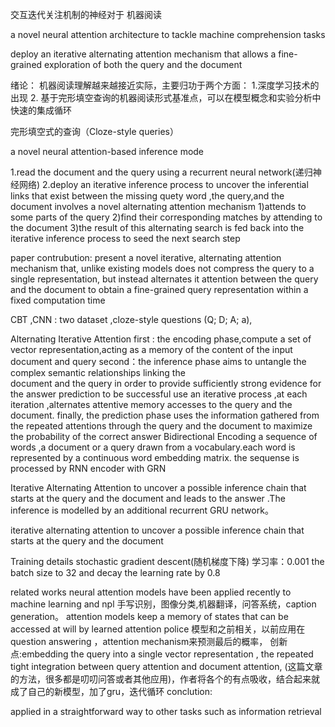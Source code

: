 交互迭代关注机制的神经对于 机器阅读


a novel neural attention architecture to tackle machine comprehension tasks

deploy an iterative alternating attention mechanism that allows a fine-grained exploration of both the query and the document


绪论：
 机器阅读理解越来越接近实际，主要归功于两个方面：
  1.深度学习技术的出现
  2. 基于完形填空查询的机器阅读形式基准点，可以在模型概念和实验分析中快速的集成循环



完形填空式的查询（Cloze-style queries）

a novel neural attention-based inference mode

1.read the document and the query using a recurrent neural network(递归神经网络)
2.deploy an iterative inference process to uncover the inferential links that exist between the missing quety word ,the query,and the document
 involves a novel alternating attention mechanism
  1)attends to some parts of the query
  2)find their corresponding matches by attending to the document 
  3)the result of this alternating search is fed back into the iterative inference process to seed the next search step

paper contrubution:
	present a novel iterative, alternating attention mechanism that, unlike existing models
	 does not compress the query to a single representation, but instead alternates it attention between the query and the document to obtain a fine-grained query representation within a fixed computation time 


CBT ,CNN : two dataset ,cloze-style questions
(Q; D; A; a), 

Alternating Iterative Attention
first : the encoding phase,compute a set of vector representation,acting as a memory of the 
	content of the input document and query
second：the inference phase aims to untangle the complex semantic relationships  linking the 	
	document and the query in order to  provide sufficiently strong evidence for the answer prediction to be successful
	use an iterative process ,at each iteration ,alternates attentive memory accesses to the query and the document.
finally, the prediction phase uses the information gathered from the repeated attentions through 
    the query and the document to maximize the probability of the correct answer
Bidirectional Encoding
 a sequence of words ,a document or a query drawn from a vocabulary.each word is represented by a continuous word embedding matrix. the sequense  is processed by RNN encoder with GRN

Iterative Alternating Attention
    to uncover a possible inference chain that starts at the query and the document and leads to the answer .The inference is modelled by an additional recurrent GRU network。
    
 



iterative alternating attention
to uncover a possible inference chain that starts at the query and the document 

Training details
 stochastic gradient descent(随机梯度下降)
 学习率：0.001
 the batch size to 32 and decay the learning rate by 0.8 

related works 
neural attention models have been applied recently to machine learning and npl 
手写识别，图像分类,机器翻译，问答系统，caption generation。 attention models keep a memory of states that can be accessed at will by learned attention police
模型和之前相关，以前应用在question answering ，attention mechanism来预测最后的概率，
创新点:embedding the query into a single vector representation ,
the repeated tight integration between query attention and document attention,
(这篇文章的方法，很多都是叨叨问答或者其他应用)，作者将各个的有点吸收，结合起来就成了自己的新模型，加了gru，迭代循环
 conclution:

applied in a straightforward way to other tasks such as information retrieval